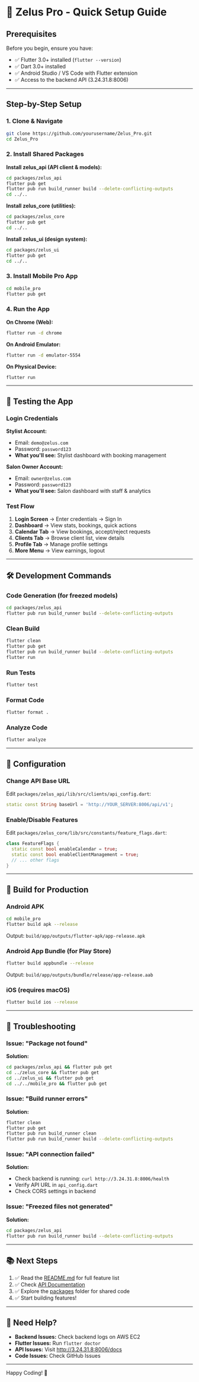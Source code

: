 # 🚀 Zelus Pro - Quick Setup Guide

## Prerequisites

Before you begin, ensure you have:
- ✅ Flutter 3.0+ installed (`flutter --version`)
- ✅ Dart 3.0+ installed
- ✅ Android Studio / VS Code with Flutter extension
- ✅ Access to the backend API (3.24.31.8:8006)

---

## Step-by-Step Setup

### 1. Clone & Navigate
```bash
git clone https://github.com/yourusername/Zelus_Pro.git
cd Zelus_Pro
```

### 2. Install Shared Packages

**Install zelus_api (API client & models):**
```bash
cd packages/zelus_api
flutter pub get
flutter pub run build_runner build --delete-conflicting-outputs
cd ../..
```

**Install zelus_core (utilities):**
```bash
cd packages/zelus_core
flutter pub get
cd ../..
```

**Install zelus_ui (design system):**
```bash
cd packages/zelus_ui
flutter pub get
cd ../..
```

### 3. Install Mobile Pro App

```bash
cd mobile_pro
flutter pub get
```

### 4. Run the App

**On Chrome (Web):**
```bash
flutter run -d chrome
```

**On Android Emulator:**
```bash
flutter run -d emulator-5554
```

**On Physical Device:**
```bash
flutter run
```

---

## 🧪 Testing the App

### Login Credentials

**Stylist Account:**
- Email: `demo@zelus.com`
- Password: `password123`
- **What you'll see:** Stylist dashboard with booking management

**Salon Owner Account:**
- Email: `owner@zelus.com`
- Password: `password123`
- **What you'll see:** Salon dashboard with staff & analytics

### Test Flow

1. **Login Screen** → Enter credentials → Sign In
2. **Dashboard** → View stats, bookings, quick actions
3. **Calendar Tab** → View bookings, accept/reject requests
4. **Clients Tab** → Browse client list, view details
5. **Profile Tab** → Manage profile settings
6. **More Menu** → View earnings, logout

---

## 🛠️ Development Commands

### Code Generation (for freezed models)
```bash
cd packages/zelus_api
flutter pub run build_runner build --delete-conflicting-outputs
```

### Clean Build
```bash
flutter clean
flutter pub get
flutter pub run build_runner build --delete-conflicting-outputs
flutter run
```

### Run Tests
```bash
flutter test
```

### Format Code
```bash
flutter format .
```

### Analyze Code
```bash
flutter analyze
```

---

## 🔧 Configuration

### Change API Base URL

Edit `packages/zelus_api/lib/src/clients/api_config.dart`:
```dart
static const String baseUrl = 'http://YOUR_SERVER:8006/api/v1';
```

### Enable/Disable Features

Edit `packages/zelus_core/lib/src/constants/feature_flags.dart`:
```dart
class FeatureFlags {
  static const bool enableCalendar = true;
  static const bool enableClientManagement = true;
  // ... other flags
}
```

---

## 📱 Build for Production

### Android APK
```bash
cd mobile_pro
flutter build apk --release
```
Output: `build/app/outputs/flutter-apk/app-release.apk`

### Android App Bundle (for Play Store)
```bash
flutter build appbundle --release
```
Output: `build/app/outputs/bundle/release/app-release.aab`

### iOS (requires macOS)
```bash
flutter build ios --release
```

---

## 🐛 Troubleshooting

### Issue: "Package not found"
**Solution:**
```bash
cd packages/zelus_api && flutter pub get
cd ../zelus_core && flutter pub get
cd ../zelus_ui && flutter pub get
cd ../../mobile_pro && flutter pub get
```

### Issue: "Build runner errors"
**Solution:**
```bash
flutter clean
flutter pub get
flutter pub run build_runner clean
flutter pub run build_runner build --delete-conflicting-outputs
```

### Issue: "API connection failed"
**Solution:**
- Check backend is running: `curl http://3.24.31.8:8006/health`
- Verify API URL in `api_config.dart`
- Check CORS settings in backend

### Issue: "Freezed files not generated"
**Solution:**
```bash
cd packages/zelus_api
flutter pub run build_runner build --delete-conflicting-outputs
```

---

## 📚 Next Steps

1. ✅ Read the [README.md](README.md) for full feature list
2. ✅ Check [API Documentation](http://3.24.31.8:8006/docs)
3. ✅ Explore the [packages](packages/) folder for shared code
4. ✅ Start building features!

---

## 🤝 Need Help?

- **Backend Issues:** Check backend logs on AWS EC2
- **Flutter Issues:** Run `flutter doctor`
- **API Issues:** Visit http://3.24.31.8:8006/docs
- **Code Issues:** Check GitHub Issues

---

Happy Coding! 🎉

